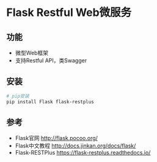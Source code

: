 # Flask Restful Web微服务

## 功能

* 微型Web框架
* 支持Restful API，类Swagger

## 安装

```bash
# pip安装
pip install Flask flask-restplus

```

## 参考

* Flask官网 <http://flask.pocoo.org/>
* Flask中文教程 <http://docs.jinkan.org/docs/flask/>
* Flask-RESTPlus <https://flask-restplus.readthedocs.io/>
